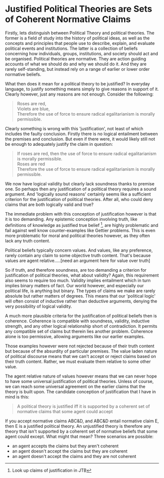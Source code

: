 # Justified Political Theories are Sets of Coherent Normative Claims

Firstly, lets distinguish between Political Theory and political theories.  The former is a field of study into the history of political ideas, as well as the concepts and principles that people use to describe, explain, and evaluate political events and institutions.  The latter is a collection of beliefs concerning how individuals, groups, institutions, and society should act and be organised.  Political theories are normative.  They are action guiding accounts of what we should do and why we should do it.  And they are rarely self-standing, but instead rely on a range of earlier or lower order normative beliefs.

What then does it mean for a political theory to be justified? In everyday language, to justify something means simply to give reasons in support of it.  Clearly however, just any reasons are not enough.  Consider the following:

> Roses are red,  
> Violets are blue,  
> Therefore the use of force to ensure radical egalitarianism is morally permissible. 

Clearly something is wrong with this 'justification', not least of which includes the faulty conclusion.  Firstly there is no logical entailment between the premises and conclusion.  But even if there were, it would likely still not be enough to adequately justify the claim in question:

> If roses are red, then the use of force to ensure radical egalitarianism is morally permissible.  
> Roses are red  
> Therefore the use of force to ensure radical egalitarianism is morally permissible. 

We now have logical validity but clearly lack soundness thanks to premise one.  So perhaps then any justification of a political theory requires a sound argument.  And 'logically sound reasons' certainly seems like a sufficient criterion for the justification of political theories.  After all, who could deny claims that are both logically valid and true?

The immediate problem with this conception of justification however is that it is too demanding.  Any epistemic conception involving truth, like definitions of knowledge as justified true belief [^knowledge?], are highly problematic and fail against well know counter-examples like Gettier problems.  This is even more problematic for moral and political theories however, as they often lack any truth content.

Political beliefs typically concern values.  And values, like any preference, rarely contain any claim to some objective truth content.  That's because values are agent relative.....[need an argument here for value over truth]

So if truth, and therefore soundness, are too demanding a criterion for justification of political theories, what about validity?  Again, this requirement also seems to require too much.  Validity implies entailment which in turn implies binary matters of fact.  Our world however, and especially our political life, is anything but binary.  The types of claims we make are rarely absolute but rather matters of degrees.  This means that our 'political logic' will often consist of inductive rather than deductive arguments, denying the very possibility of logical validity.

A much more plausible criteria for the justification of political beliefs then is coherence.  Coherence is compatible with soundness, validity, inductive strength, and any other logical relationship short of contradiction.  It permits any compatible set of claims but therein lies another problem.  Coherence alone is too permissive, allowing arguments like our earlier examples.

Those examples however were not rejected because of their truth content but because of the absurdity of particular premises.  The value laden nature of political discourse means that we can't accept or reject claims based on their truth content.  Rather, we must evaluate them relative to some other value.

The agent relative nature of values however means that we can never hope to have some universal justification of political theories.  Unless of course, we can reach some universal agreement on the earlier claims that the theory is built upon.  The candidate conception of justification that I have in mind is this:

> A political theory is justified iff it is supported by a coherent set of normative claims that some agent could accept

If you accept normative claims ABC&D, and ABC&D entail normative claim E, then E is a justified political theory.  An unjustified theory is therefore any theory that isn't supported by a coherent set of normative beliefs that some agent could except.  What might that mean?  Three scenarios are possible:

- an agent accepts the claims but they aren't coherent
- an agent doesn't accept the claims but they are coherent
- an agent doesn't accept the claims and they are not coherent

[^knowledge?]: Look up claims of justification in JTB